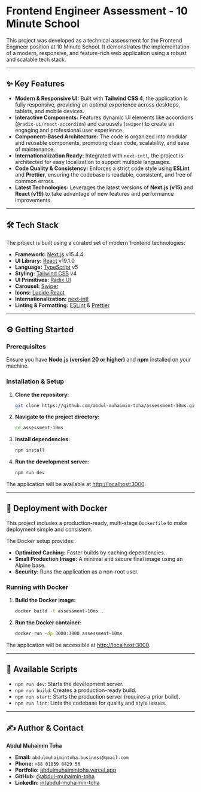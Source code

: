 # Frontend Engineer Assessment - 10 Minute School

This project was developed as a technical assessment for the Frontend Engineer position at 10 Minute School. It demonstrates the implementation of a modern, responsive, and feature-rich web application using a robust and scalable tech stack.

---

## ✨ Key Features

*   **Modern & Responsive UI:** Built with **Tailwind CSS 4**, the application is fully responsive, providing an optimal experience across desktops, tablets, and mobile devices.
*   **Interactive Components:** Features dynamic UI elements like accordions (`@radix-ui/react-accordion`) and carousels (`swiper`) to create an engaging and professional user experience.
*   **Component-Based Architecture:** The code is organized into modular and reusable components, promoting clean code, scalability, and ease of maintenance.
*   **Internationalization Ready:** Integrated with `next-intl`, the project is architected for easy localization to support multiple languages.
*   **Code Quality & Consistency:** Enforces a strict code style using **ESLint** and **Prettier**, ensuring the codebase is readable, consistent, and free of common errors.
*   **Latest Technologies:** Leverages the latest versions of **Next.js (v15)** and **React (v19)** to take advantage of new features and performance improvements.

---

## 🛠️ Tech Stack

The project is built using a curated set of modern frontend technologies:

*   **Framework:** [Next.js](https://nextjs.org/) v15.4.4
*   **UI Library:** [React](https://reactjs.org/) v19.1.0
*   **Language:** [TypeScript](https://www.typescriptlang.org/) v5
*   **Styling:** [Tailwind CSS](https://tailwindcss.com/) v4
*   **UI Primitives:** [Radix UI](https://www.radix-ui.com/)
*   **Carousel:** [Swiper](https://swiperjs.com/)
*   **Icons:** [Lucide React](https://lucide.dev/)
*   **Internationalization:** [next-intl](https://next-intl-docs.vercel.app/)
*   **Linting & Formatting:** [ESLint](https://eslint.org/) & [Prettier](https://prettier.io/)

---

## ⚙️ Getting Started

### Prerequisites

Ensure you have **Node.js (version 20 or higher)** and **npm** installed on your machine.

### Installation & Setup

1.  **Clone the repository:**
    ```bash
    git clone https://github.com/abdul-muhaimin-toha/assessment-10ms.git
    ```

2.  **Navigate to the project directory:**
    ```bash
    cd assessment-10ms
    ```

3.  **Install dependencies:**
    ```bash
    npm install
    ```

4.  **Run the development server:**
    ```bash
    npm run dev
    ```

The application will be available at [http://localhost:3000](http://localhost:3000).

---

## 🐳 Deployment with Docker

This project includes a production-ready, multi-stage `Dockerfile` to make deployment simple and consistent.

The Docker setup provides:
*   **Optimized Caching:** Faster builds by caching dependencies.
*   **Small Production Image:** A minimal and secure final image using an Alpine base.
*   **Security:** Runs the application as a non-root user.

### Running with Docker

1.  **Build the Docker image:**
    ```bash
    docker build -t assessment-10ms .
    ```

2.  **Run the Docker container:**
    ```bash
    docker run -dp 3000:3000 assessment-10ms
    ```

The application will be accessible at [http://localhost:3000](http://localhost:3000).

---

## 📜 Available Scripts

*   `npm run dev`: Starts the development server.
*   `npm run build`: Creates a production-ready build.
*   `npm run start`: Starts the production server (requires a prior build).
*   `npm run lint`: Lints the codebase for quality and style issues.

---

## ✍️ Author & Contact

**Abdul Muhaimin Toha**

*   **Email:** `abdulmuhaimintoha.business@gmail.com`
*   **Phone:** `+88 01839 6429 56`
*   **Portfolio:** [abdulmuhaimintoha.vercel.app](https://abdulmuhaimintoha.vercel.app/)
*   **GitHub:** [@abdul-muhaimin-toha](https://github.com/abdul-muhaimin-toha)
*   **LinkedIn:** [in/abdul-muhaimin-toha](http://www.linkedin.com/in/abdul-muhaimin-toha)